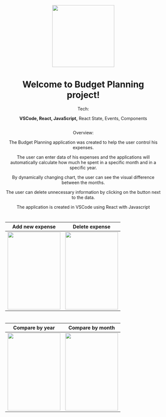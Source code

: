 ﻿
<div align="center">
<img src="https://github.com/PavelMaltsev20/ExpensesApp-React/blob/master/documentation/favicon.png?raw=true" width="200" height="200">
<div>
  
# Welcome to Budget Planning project!

Tech:
  
**VSCode, React, JavaScript,** React State, Events, Components
##
  
Overview: 
  
The Budget Planning application was created to help the user control his expenses.

The user can enter data of his expenses and the applications will automatically calculate how much he spent in a specific month and in a specific year.

By dynamically changing chart, the user can see the visual difference between the months.

The user can delete unnecessary information by clicking on the button next to the data.

The application is created in VSCode using React with Javascript

#

 
|Add new expense| Delete expense|
|--|--|
| <div align="center"><img src="https://github.com/PavelMaltsev20/ExpensesApp-React/blob/master/documentation/add_new.gif?raw=true" width="170" height="250"></div>  |  <img src="https://github.com/PavelMaltsev20/ExpensesApp-React/blob/master/documentation/delete_items.gif?raw=true" width="170" height="250">   |

#
|Compare by year| Compare by month |
|--|--|
|<div align="center"><img src="https://github.com/PavelMaltsev20/ExpensesApp-React/blob/master/documentation/change_years.gif?raw=true" width="170" height="250"> </div>| <div align="center"><img src="https://github.com/PavelMaltsev20/ExpensesApp-React/blob/master/documentation/compare_months.gif?raw=true" width="170" height="250"></div>  |


